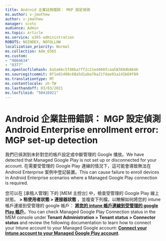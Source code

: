 ```yaml
---
title: Android 企業註冊錯誤： MGP 設定偵測
ms.author: v-jmathew
author: v-jmathew
manager: scotv
audience: Admin
ms.topic: article
ms.service: o365-administration
ROBOTS: NOINDEX, NOFOLLOW
localization_priority: Normal
ms.collection: Adm_O365
ms.custom:
- "9004634"
- "8377"
ms.openlocfilehash: ba5a66c5f48ba7ff2c21ed460fcaa583684b864b
ms.sourcegitcommit: 0f1e81498c68a5d1aba76a21fdae91a141b69f89
ms.translationtype: MT
ms.contentlocale: zh-TW
ms.lasthandoff: 03/03/2021
ms.locfileid: "50416921"
---
```

# <a name="android-enterprise-enrollment-error-mgp-set-up-detection"></a><span data-ttu-id="81822-102">Android 企業註冊錯誤： MGP 設定偵測</span><span class="sxs-lookup"><span data-stu-id="81822-102">Android Enterprise enrollment error: MGP set-up detection</span></span>

<span data-ttu-id="81822-103">我們已偵測到未針對您的帳戶設定或中斷管理的 Google 播放。</span><span class="sxs-lookup"><span data-stu-id="81822-103">We have detected that Managed Google Play is not set up or disconnected for your account.</span></span> <span data-ttu-id="81822-104">在需要受管理的 Google Play 連線的情況下，這可能會導致無法在 Android Enterprise 案例中登記裝置。</span><span class="sxs-lookup"><span data-stu-id="81822-104">This can cause failure to enroll devices in Android Enterprise scenarios where a Managed Google Play connection is required.</span></span>

<span data-ttu-id="81822-105">您可以在 [承租人管理] 下的 [MEM 主控台] 中，檢查受管理的 Google Play 線上狀態。 **> 租使用者狀態 > 連接器狀態** ，並複查下列檔，以瞭解如何將您的 intune 帳戶連接到受管理的 google 帳戶： **[將您的 intune 帳戶連線到受管理的 google Play 帳戶](https://docs.microsoft.com/mem/intune/enrollment/connect-intune-android-enterprise)**。</span><span class="sxs-lookup"><span data-stu-id="81822-105">You can check Managed Google Play Connection status in the MEM console under **Tenant Administration > Tenant status > Connector status** and review the following documentation to learn how to connect your Intune account to your Managed Google account: **[Connect your Intune account to your Managed Google Play account](https://docs.microsoft.com/mem/intune/enrollment/connect-intune-android-enterprise)**.</span></span>
